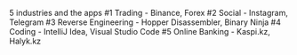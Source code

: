 5 industries and the apps
#1 Trading - Binance, Forex
#2 Social - Instagram, Telegram
#3 Reverse Engineering - Hopper Disassembler, Binary Ninja
#4 Coding - IntelliJ Idea, Visual Studio Code
#5 Online Banking - Kaspi.kz, Halyk.kz
